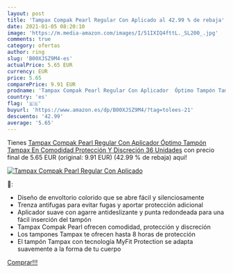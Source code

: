 ```yaml
---
layout: post
title: 'Tampax Compak Pearl Regular Con Aplicado al 42.99 % de rebaja'
date: 2021-01-05 08:20:10
image: 'https://m.media-amazon.com/images/I/51IXIQ4fttL._SL200_.jpg'
comments: true
category: ofertas
author: ring
slug: 'B00XJSZ9M4-es'
actualPrice: 5.65 EUR
currency: EUR
price: 5.65
comparePrice: 9.91 EUR
prodname: 'Tampax Compak Pearl Regular Con Aplicador  Óptimo Tampón Tampax En Comodidad  Protección Y Discreción  36 Unidades'
country: 'es'
flag: '🇪🇸'
buyurl: 'https://www.amazon.es/dp/B00XJSZ9M4/?tag=tolees-21'
descuento: '42.99'
average: '5.65'
---
```


Tienes [Tampax Compak Pearl Regular Con Aplicador  Óptimo Tampón Tampax En Comodidad  Protección Y Discreción  36 Unidades](https://www.amazon.es/dp/B00XJSZ9M4/?tag=tolees-21) con precio final de  5.65 EUR (original: 9.91 EUR) (42.99 %  de rebaja) aqui!

[![Tampax Compak Pearl Regular Con Aplicado](https://m.media-amazon.com/images/I/51IXIQ4fttL._SL200_.jpg)](https://www.amazon.es/dp/B00XJSZ9M4/?tag=tolees-21)

🔎:

- Diseño de envoltorio colorido que se abre fácil y silenciosamente
- Trenza antifugas para evitar fugas y aportar protección adicional
- Aplicador suave con agarre antideslizante y punta redondeada para una fácil inserción del tampón
- Tampax Compak Pearl ofrecen comodidad, protección y discreción
- Los tampones Tampax te ofrecen hasta 8 horas de protección
- El tampón Tampax con tecnología MyFit Protection se adapta suavemente a la forma de tu cuerpo

[Comprar!!!](https://www.amazon.es/dp/B00XJSZ9M4/?tag=tolees-21)
